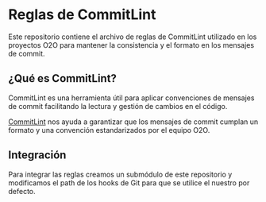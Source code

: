 # Reglas de CommitLint

Este repositorio contiene el archivo de reglas de CommitLint utilizado en los proyectos O2O para mantener la consistencia y el formato en los mensajes de commit. 

## ¿Qué es CommitLint?

CommitLint es una herramienta útil para aplicar convenciones de mensajes de commit facilitando la lectura y gestión de cambios en el código.

[CommitLint](https://commitlint.js.org) nos ayuda a garantizar que los mensajes de commit cumplan un formato y una convención estandarizados por el equipo O2O.

## Integración

Para integrar las reglas creamos un submódulo de este repositorio y modificamos el path de los hooks de Git para que se utilice el nuestro por defecto.
